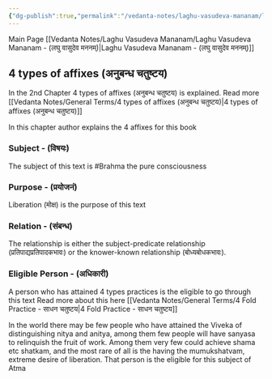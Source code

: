 ```yaml
---
{"dg-publish":true,"permalink":"/vedanta-notes/laghu-vasudeva-mananam/laghu-vasudeva-mananam-2nd-chapter/"}
---
```


Main Page [[Vedanta Notes/Laghu Vasudeva Mananam/Laghu Vasudeva Mananam - (लघु वासुदेव मननम्)\|Laghu Vasudeva Mananam - (लघु वासुदेव मननम्)]]

## 4 types of affixes (अनुबन्ध चतुष्टय)

In the 2nd Chapter 4 types of affixes (अनुबन्ध चतुष्टय) is explained. 
Read more [[Vedanta Notes/General Terms/4 types of affixes (अनुबन्ध चतुष्टय)\|4 types of affixes (अनुबन्ध चतुष्टय)]]

In this chapter author explains the 4 affixes for this book
### Subject - (विषयः) 
The subject of this text is #Brahma the pure consciousness 

### Purpose - (प्रयोजनं)
Liberation (मोक्ष) is the purpose of this text 

### Relation - (संबन्ध)
The relationship is either the subject-predicate relationship (प्रतिपाद्यप्रतिपादकभावः) or the knower-known relationship (बोध्यबोधकभावः).

### Eligible Person - (अधिकारी) 
A person who has attained 4 types practices is the eligible to go through this text
Read more about this here [[Vedanta Notes/General Terms/4 Fold Practice - साधन चतुष्टय\|4 Fold Practice - साधन चतुष्टय]] 

In the world there may be few people who have attained the Viveka of distinguishing nitya and anitya, among them few people will have sanyasa to relinquish the fruit of work. Among them very few could achieve  shama etc shatkam, and the most rare of all is the having the mumukshatvam, extreme desire of liberation. That person is the eligible for this subject of Atma




